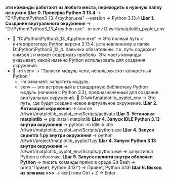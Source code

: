 **эти команды работают из любого места, переходить в нужную папку не нужно**
**Шаг 0. Проверка Python 3.13.4** -> "D:\Python\Python3_13_4\python.exe" --version => Python 3.13.4
**Шаг 1. Создание виртуального окружения**  -> "D:\Python\Python3_13_4\python.exe" -m venv D:\wirt\matplotlib_pyplot_env
- 🔹 "D:\Python\Python3_13_4\python.exe" -> Это полный путь к интерпретатору Python версии 3.13.4, установленному в папке D:\Python\Python3_13_4. Кавычки обязательны, т.к. путь содержит символ \ и может содержать пробелы. Эта часть команды указывает, какой именно Python использовать для создания окружения.
- 🔹 -m venv -> "Запусти модуль venv, используя этот конкретный Python."
	- -m означает: запустить модуль.
	- venv — это встроенный в стандартную библиотеку Python модуль (начиная с Python 3.3), предназначенный для создания виртуальных окружений.
	🔹 D:\wirt\matplotlib_pyplot_env -> Это путь, где будет создано новое виртуальное окружение.
**Шаг 2. Активация окружения** -> source /d/wirt/matplotlib_pyplot_env/Scripts/activate
**Шаг 3. Установка matplotlib** -> pip install matplotlib
**Шаг 4. Запуск IDLE Python 3.13 внутри окружения** -> python -m idlelib.idle
/d/wirt/matplotlib_pyplot_env/Scripts/python.exe
**Шаг 4. Запуск скрипта 1.py  внутри окружения**  -> python /d/wirt/project/matplotlib_pyplot/1.py
**Шаг 4. Запуск Python 3.13 внутри окружения**  -> /d/wirt/matplotlib_pyplot_env/Scripts/python.exe => запустилcя Python в оболочке.
**Шаг 5. Запуск скрипта внутри оболочки Python**  -> писать команды прямо в среде Git Bash   -> print("Привет, Python 3.13!") -> Привет, Python 3.13!
**Шаг 6. Выход из режима >>>** -> exit() или Ctrl + Z → Enter

